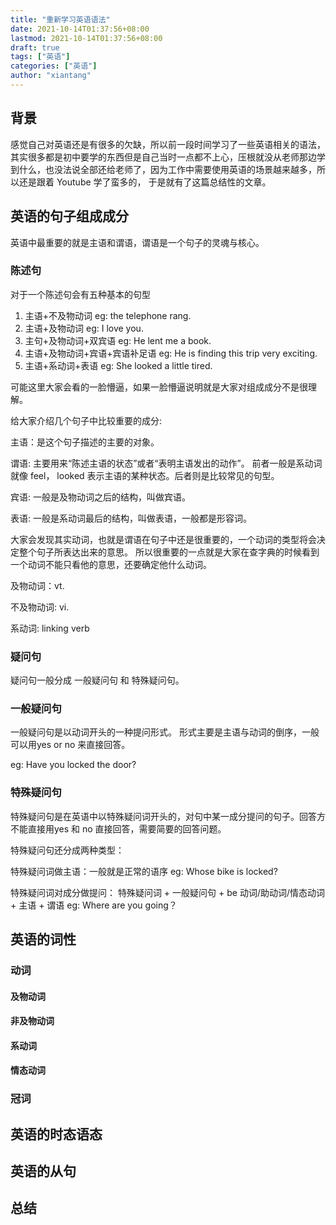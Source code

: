 ```yaml
---
title: "重新学习英语语法"
date: 2021-10-14T01:37:56+08:00
lastmod: 2021-10-14T01:37:56+08:00
draft: true
tags: ["英语"]
categories: ["英语"]
author: "xiantang"
---
```



## 背景


感觉自己对英语还是有很多的欠缺，所以前一段时间学习了一些英语相关的语法，其实很多都是初中要学的东西但是自己当时一点都不上心，压根就没从老师那边学到什么，也没法说全部还给老师了，因为工作中需要使用英语的场景越来越多，所以还是跟着 Youtube 学了蛮多的， 于是就有了这篇总结性的文章。

## 英语的句子组成成分

英语中最重要的就是主语和谓语，谓语是一个句子的灵魂与核心。

### 陈述句

对于一个陈述句会有五种基本的句型

1. 主语+不及物动词 eg: the telephone rang.
2. 主语+及物动词 eg: I love you.
3. 主句+及物动词+双宾语 eg: He lent me a book.
4. 主语+及物动词+宾语+宾语补足语 eg: He is finding this trip very exciting.
5. 主语+系动词+表语 eg: She looked a little tired.

可能这里大家会看的一脸懵逼，如果一脸懵逼说明就是大家对组成成分不是很理解。

给大家介绍几个句子中比较重要的成分: 

主语：是这个句子描述的主要的对象。

谓语: 主要用来“陈述主语的状态”或者“表明主语发出的动作”。 前者一般是系动词就像 feel， looked 表示主语的某种状态。后者则是比较常见的句型。

宾语: 一般是及物动词之后的结构，叫做宾语。

表语: 一般是系动词最后的结构，叫做表语，一般都是形容词。

大家会发现其实动词，也就是谓语在句子中还是很重要的，一个动词的类型将会决定整个句子所表达出来的意思。 所以很重要的一点就是大家在查字典的时候看到一个动词不能只看他的意思，还要确定他什么动词。

及物动词：vt.

不及物动词: vi.

系动词: linking verb



### 疑问句

疑问句一般分成 一般疑问句 和 特殊疑问句。

### 一般疑问句

一般疑问句是以动词开头的一种提问形式。 形式主要是主语与动词的倒序，一般可以用yes or no 来直接回答。

eg: Have you locked the door?

### 特殊疑问句

特殊疑问句是在英语中以特殊疑问词开头的，对句中某一成分提问的句子。回答方不能直接用yes 和 no 直接回答，需要简要的回答问题。

特殊疑问句还分成两种类型：

特殊疑问词做主语：一般就是正常的语序 eg: Whose bike is locked?

特殊疑问词对成分做提问： 特殊疑问词 + 一般疑问句 + be 动词/助动词/情态动词 + 主语 + 谓语 eg: Where are you going？

## 英语的词性

### 动词

#### 及物动词

#### 非及物动词

#### 系动词

#### 情态动词

### 冠词

## 英语的时态语态

## 英语的从句

## 总结
